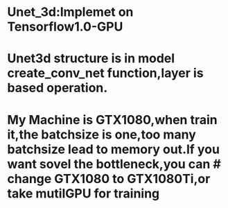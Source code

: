 # Unet_3d:Implemet on Tensorflow1.0-GPU
# Unet3d structure is in model create_conv_net function,layer is based operation.
# My Machine is GTX1080,when train it,the batchsize is one,too many batchsize lead to memory out.If you want sovel the bottleneck,you can # change GTX1080 to GTX1080Ti,or take mutilGPU for training
